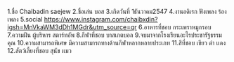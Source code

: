 1.ชื่อ Chaibadin saejew
2.ชื่อเล่น บอส
3.เกิดวันที่ 1ธันวาคม2547
4.งานอดิเรก ฟังเพลง ร้องเพลง
5.social https://www.instagram.com/chaibxdin?igsh=MnVkaWM3dDh1MGdr&utm_source=qr
6.อาหารที่ชอบ กระเพราหมูกรอบ
7.ความฝัน ผู้บริหาร สตาร์ทอัพ
8.กีฬาที่ชอบ บาสเกตบอล
9.จบมาจากโรงเรียนอะไรประชารัฐธรรมคุณ
10.ความสามารถพิเศษ มีความสามารถทางด้านกีฬาหลากหลายประเภท
11.สีที่ชอบ เขียว ดำ เเดง
12.สัตว์เลี้ยงที่ชอบ สุนัข เเมว

